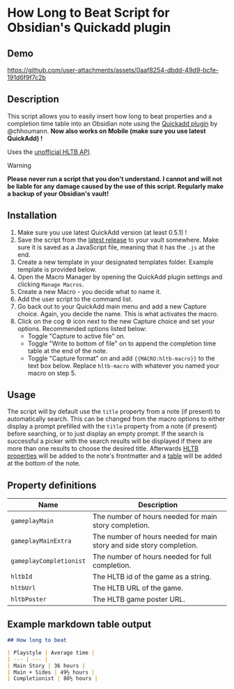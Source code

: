 # How Long to Beat Script for Obsidian's Quickadd plugin

## Demo

https://github.com/user-attachments/assets/0aaf8254-dbdd-49d9-bcfe-191d6f9f7c2b

## Description

This script allows you to easily insert how long to beat properties and a completion time table into an Obsidian note using the [Quickadd plugin](https://github.com/chhoumann/quickadd) by @chhoumann. **Now also works on Mobile (make sure you use latest QuickAdd) !**

Uses the [unofficial HLTB API](https://github.com/akatopo/howlongtobeat).

> [!WARNING]
> **Please never run a script that you don't understand. I cannot and will not be liable for any damage caused by the use of this script. Regularly make a backup of your Obsidian's vault!**

## Installation

1. Make sure you use latest QuickAdd version (at least 0.5.1) !
2. Save the script from the [latest release](https://github.com/akatopo/script-hltb-quickadd/releases/) to your vault somewhere. Make sure it is saved as a JavaScript file, meaning that it has the `.js` at the end.
3. Create a new template in your designated templates folder. Example template is provided below.
4. Open the Macro Manager by opening the QuickAdd plugin settings and clicking `Manage Macros`.
5. Create a new Macro - you decide what to name it.
6. Add the user script to the command list.
7. Go back out to your QuickAdd main menu and add a new Capture choice. Again, you decide the name. This is what activates the macro.
8. Click on the cog ⚙ icon next to the new Capture choice and set your options. Recommended options listed below:
   - Toggle "Capture to active file" on.
   - Toggle "Write to bottom of file" on to append the completion time table at the end of the note.
   - Toggle "Capture format" on and add `{{MACRO:hltb-macro}}` to the text box below. Replace `hltb-macro` with whatever you named your macro on step 5.

## Usage

The script will by default use the `title` property from a note (if present) to automatically search. This can be changed from the macro options to either display a prompt prefilled with the `title` property from a note (if present) before searching, or to just display an empty prompt. If the search is successful a picker with the search results will be displayed if there are more than one results to choose the desired title. Afterwards [HLTB properties](#property-definitions) will be added to the note's frontmatter and a [table](#example-markdown-table-output) will be added at the bottom of the note.

## Property definitions

| Name                    | Description                                                          |
| ----------------------- | -------------------------------------------------------------------- |
| `gameplayMain`          | The number of hours needed for main story completion.                |
| `gameplayMainExtra`     | The number of hours needed for main story and side story completion. |
| `gameplayCompletionist` | The number of hours needed for full completion.                      |
| `hltbId`                | The HLTB id of the game as a string.                                 |
| `hltbUrl`               | The HLTB URL of the game.                                            |
| `hltbPoster`            | The HLTB game poster URL.                                            |

## Example markdown table output

```markdown
## How long to beat

| Playstyle | Average time |
| --- | --- |
| Main Story | 36 hours |
| Main + Sides | 49½ hours |
| Completionist | 80½ hours |
```
